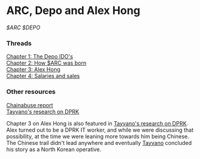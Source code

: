 # ARC, Depo and Alex Hong
*$ARC $DEPO*  
  
### **Threads**  
[Chapter 1: The Depo IDO's](https://x.com/aUselessChris/status/1554170225746223104)  
[Chapter 2: How $ARC was born](https://x.com/aUselessChris/status/1557786240782667780)  
[Chapter 3: Alex Hong](https://x.com/aUselessChris/status/1559482419526438913)  
[Chapter 4: Salaries and sales](https://x.com/aUselessChris/status/1591169893512384512)  

### **Other resources**  
[Chainabuse report](https://chainabuse.com/report/fd685c77-cf02-4e77-b942-2d261b95e756)  
[Tayvano's research on DPRK](https://github.com/tayvano/lazarus-bluenoroff-research/tree/main)  

Chapter 3 on Alex Hong is also featured in [Tayvano's research on DPRK](https://github.com/tayvano/lazarus-bluenoroff-research/blob/main/hacks-and-thefts/paid_network.md). Alex turned out to be a DPRK IT worker, and while we were discussing that possibility, at the time we were leaning more towards him being Chinese. The Chinese trail didn't lead anywhere and eventually [Tayvano](https://x.com/tayvano_) concluded his story as a North Korean operative.
